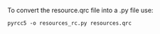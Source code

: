 To convert the resource.qrc file into a .py file use:
```
pyrcc5 -o resources_rc.py resources.qrc
```

